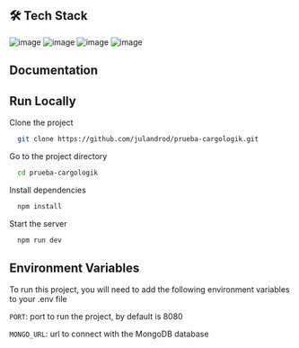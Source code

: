 ## 🛠 Tech Stack

![image](https://img.shields.io/badge/Node%20js-339933?style=for-the-badge&logo=nodedotjs&logoColor=white) ![image](https://img.shields.io/badge/Express%20js-000000?style=for-the-badge&logo=express&logoColor=white) ![image](https://img.shields.io/badge/MongoDB-4EA94B?style=for-the-badge&logo=mongodb&logoColor=white) ![image](https://img.shields.io/badge/Mongoose-880000.svg?style=for-the-badge&logo=Mongoose&logoColor=white)

## Documentation

<!-- [Documentation](https://gemini-chatbot-e4tn.onrender.com/api-docs/) -->


## Run Locally

Clone the project

```bash
  git clone https://github.com/julandrod/prueba-cargologik.git
```

Go to the project directory

```bash
  cd prueba-cargologik
```

Install dependencies

```bash
  npm install
```

Start the server

```bash
  npm run dev
```

## Environment Variables

To run this project, you will need to add the following environment variables to your .env file

`PORT`: port to run the project, by default is 8080

`MONGO_URL`: url to connect with the MongoDB database